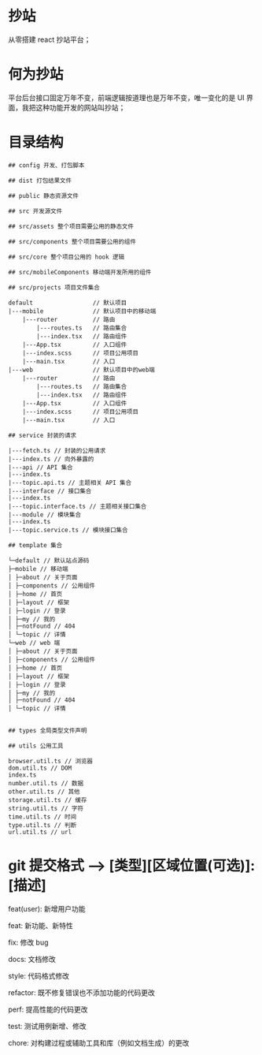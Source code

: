 # 抄站

从零搭建 react 抄站平台；

# 何为抄站

平台后台接口固定万年不变，前端逻辑按道理也是万年不变，唯一变化的是 UI 界面，我把这种功能开发的网站叫抄站；

# 目录结构

```
## config 开发、打包脚本

## dist 打包结果文件

## public 静态资源文件

## src 开发源文件

## src/assets 整个项目需要公用的静态文件

## src/components 整个项目需要公用的组件

## src/core 整个项目公用的 hook 逻辑

## src/mobileComponents 移动端开发所用的组件

## src/projects 项目文件集合

default                 // 默认项目
|---mobile              // 默认项目中的移动端
    |---router          // 路由
        |---routes.ts   // 路由集合
        |---index.tsx   // 路由组件
    |---App.tsx         // 入口组件
    |---index.scss      // 项目公用项目
    |---main.tsx        // 入口
|---web                 // 默认项目中的web端
    |---router          // 路由
        |---routes.ts   // 路由集合
        |---index.tsx   // 路由组件
    |---App.tsx         // 入口组件
    |---index.scss      // 项目公用项目
    |---main.tsx        // 入口

## service 封装的请求

|---fetch.ts // 封装的公用请求
|---index.ts // 向外暴露的
|---api // API 集合
|---index.ts
|---topic.api.ts // 主题相关 API 集合
|---interface // 接口集合
|---index.ts
|---topic.interface.ts // 主题相关接口集合
|---module // 模块集合
|---index.ts
|---topic.service.ts // 模块接口集合

## template 集合

└─default // 默认站点源码
├─mobile // 移动端
│ ├─about // 关于页面
│ ├─components // 公用组件
│ ├─home // 首页
│ ├─layout // 框架
│ ├─login // 登录
│ ├─my // 我的
│ ├─notFound // 404
│ └─topic // 详情
└─web // web 端
│ ├─about // 关于页面
│ ├─components // 公用组件
│ ├─home // 首页
│ ├─layout // 框架
│ ├─login // 登录
│ ├─my // 我的
│ ├─notFound // 404
│ └─topic // 详情


## types 全局类型文件声明

## utils 公用工具

browser.util.ts // 浏览器
dom.util.ts // DOM
index.ts
number.util.ts // 数据
other.util.ts // 其他
storage.util.ts // 缓存
string.util.ts // 字符
time.util.ts // 时间
type.util.ts // 判断
url.util.ts // url

```

# git 提交格式 --> [类型][区域位置(可选)]: [描述]

feat(user): 新增用户功能

feat: 新功能、新特性

fix: 修改 bug

docs: 文档修改

style: 代码格式修改

refactor: 既不修复错误也不添加功能的代码更改

perf: 提高性能的代码更改

test: 测试用例新增、修改

chore: 对构建过程或辅助工具和库（例如文档生成）的更改
